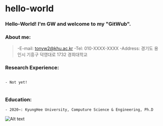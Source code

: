 # hello-world
### Hello-World! I'm GW and welcome to my "GitWub".

### About me: 
> -E-mail: tonyw2@khu.ac.kr
> -Tel: 010-XXXX-XXXX
> -Address: 경기도 용인시 기흥구 덕영대로 1732 경희대학교


### Research Experience:
<pre>
<code>
- Not yet!
</code>
</pre>

### Education: 
```
- 2020~: KyungHee University, Computure Science & Engineering, Ph.D
```

![Alt text](https://user-images.githubusercontent.com/132264450/235445041-111c8853-67e0-4c25-9c45-9239b7b829c4.jpg "MyPhotoshopAssignment.jpg")

